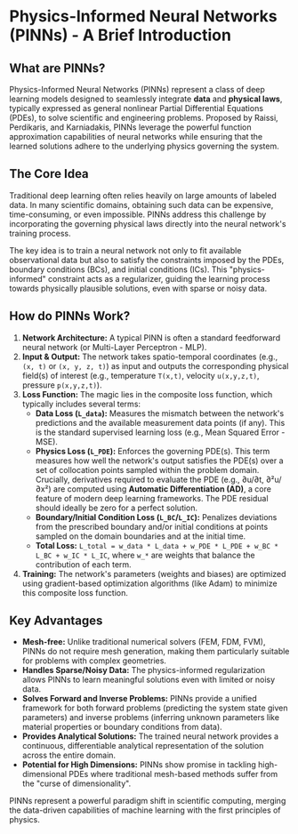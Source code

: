 # Physics-Informed Neural Networks (PINNs) - A Brief Introduction

## What are PINNs?

Physics-Informed Neural Networks (PINNs) represent a class of deep learning models designed to seamlessly integrate **data** and **physical laws**, typically expressed as general nonlinear Partial Differential Equations (PDEs), to solve scientific and engineering problems. Proposed by Raissi, Perdikaris, and Karniadakis, PINNs leverage the powerful function approximation capabilities of neural networks while ensuring that the learned solutions adhere to the underlying physics governing the system.

## The Core Idea

Traditional deep learning often relies heavily on large amounts of labeled data. In many scientific domains, obtaining such data can be expensive, time-consuming, or even impossible. PINNs address this challenge by incorporating the governing physical laws directly into the neural network's training process.

The key idea is to train a neural network not only to fit available observational data but also to satisfy the constraints imposed by the PDEs, boundary conditions (BCs), and initial conditions (ICs). This "physics-informed" constraint acts as a regularizer, guiding the learning process towards physically plausible solutions, even with sparse or noisy data.

## How do PINNs Work?

1.  **Network Architecture:** A typical PINN is often a standard feedforward neural network (or Multi-Layer Perceptron - MLP).
2.  **Input & Output:** The network takes spatio-temporal coordinates (e.g., `(x, t)` or `(x, y, z, t)`) as input and outputs the corresponding physical field(s) of interest (e.g., temperature `T(x,t)`, velocity `u(x,y,z,t)`, pressure `p(x,y,z,t)`).
3.  **Loss Function:** The magic lies in the composite loss function, which typically includes several terms:
    *   **Data Loss (`L_data`):** Measures the mismatch between the network's predictions and the available measurement data points (if any). This is the standard supervised learning loss (e.g., Mean Squared Error - MSE).
    *   **Physics Loss (`L_PDE`):** Enforces the governing PDE(s). This term measures how well the network's output satisfies the PDE(s) over a set of collocation points sampled within the problem domain. Crucially, derivatives required to evaluate the PDE (e.g., ∂u/∂t, ∂²u/∂x²) are computed using **Automatic Differentiation (AD)**, a core feature of modern deep learning frameworks. The PDE residual should ideally be zero for a perfect solution.
    *   **Boundary/Initial Condition Loss (`L_BC`/`L_IC`):** Penalizes deviations from the prescribed boundary and/or initial conditions at points sampled on the domain boundaries and at the initial time.
    *   **Total Loss:** `L_total = w_data * L_data + w_PDE * L_PDE + w_BC * L_BC + w_IC * L_IC`, where `w_*` are weights that balance the contribution of each term.
4.  **Training:** The network's parameters (weights and biases) are optimized using gradient-based optimization algorithms (like Adam) to minimize this composite loss function.

## Key Advantages

*   **Mesh-free:** Unlike traditional numerical solvers (FEM, FDM, FVM), PINNs do not require mesh generation, making them particularly suitable for problems with complex geometries.
*   **Handles Sparse/Noisy Data:** The physics-informed regularization allows PINNs to learn meaningful solutions even with limited or noisy data.
*   **Solves Forward and Inverse Problems:** PINNs provide a unified framework for both forward problems (predicting the system state given parameters) and inverse problems (inferring unknown parameters like material properties or boundary conditions from data).
*   **Provides Analytical Solutions:** The trained neural network provides a continuous, differentiable analytical representation of the solution across the entire domain.
*   **Potential for High Dimensions:** PINNs show promise in tackling high-dimensional PDEs where traditional mesh-based methods suffer from the "curse of dimensionality".

PINNs represent a powerful paradigm shift in scientific computing, merging the data-driven capabilities of machine learning with the first principles of physics.